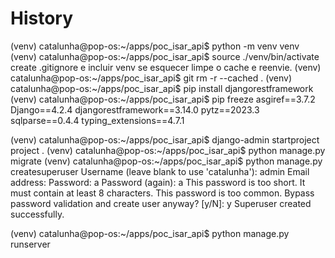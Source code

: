 
# History
(venv) catalunha@pop-os:~/apps/poc_isar_api$ python -m venv venv
(venv) catalunha@pop-os:~/apps/poc_isar_api$ source ./venv/bin/activate
create .gitignore e incluir venv 
se esquecer limpe o cache e reenvie.
(venv) catalunha@pop-os:~/apps/poc_isar_api$ git rm -r --cached .
(venv) catalunha@pop-os:~/apps/poc_isar_api$ pip install djangorestframework
(venv) catalunha@pop-os:~/apps/poc_isar_api$ pip freeze
asgiref==3.7.2
Django==4.2.4
djangorestframework==3.14.0
pytz==2023.3
sqlparse==0.4.4
typing_extensions==4.7.1

(venv) catalunha@pop-os:~/apps/poc_isar_api$ django-admin startproject project .
(venv) catalunha@pop-os:~/apps/poc_isar_api$ python manage.py migrate
(venv) catalunha@pop-os:~/apps/poc_isar_api$ python manage.py createsuperuser
Username (leave blank to use 'catalunha'): admin
Email address: 
Password: a
Password (again): a
This password is too short. It must contain at least 8 characters.
This password is too common.
Bypass password validation and create user anyway? [y/N]: y
Superuser created successfully.

(venv) catalunha@pop-os:~/apps/poc_isar_api$ python manage.py runserver